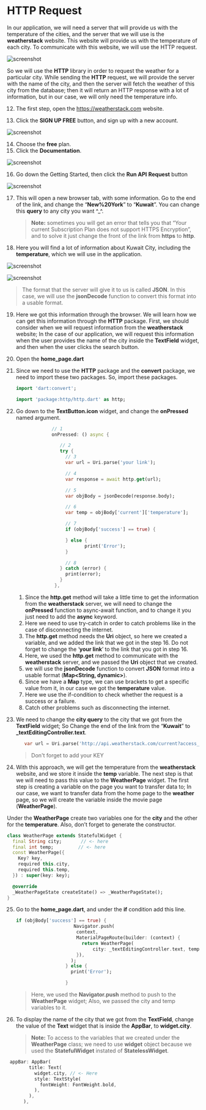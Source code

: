 # HTTP Request

In our application, we will need a server that will provide us with the temperature of the cities, and the server that we will use is the **weatherstack** website. This website will provide us with the temperature of each city. To communicate with this website, we will use the HTTP request.

![screenshot](https://lh5.googleusercontent.com/5hIWm4QxYPtCEmRPDCwQIEvTm-qE0drQk1Tsb8KugDgkaW2jdPa5J8P5wKJ9D-7QHuEjT3WUG1YvL7l1SVxoT4fZyR0UiqCEPeSlFXBQcjPAcSf9w0MV-hoYQcWIBwMpFLtfDKao)

So we will use the **HTTP** library in order to request the weather for a particular city. While sending the **HTTP** request, we will provide the server with the name of the city, and then the server will fetch the weather of this city from the database; then it will return an HTTP response with a lot of information, but in our case, we will only need the temperature info.

12. The first step, open the https://weatherstack.com website.

13. Click the **SIGN UP FREE** button, and sign up with a new account.

![screenshot](https://lh4.googleusercontent.com/rTk7GeybdAgBiHOSoglFz6oh7lRttyXhGAZ_8E10tdgx55z8tTaw63CD5QHqcmj2NJojECRwXHOPbqRNzWd1Fjx233zY3QoayKXehqFSEXwlxVUD3zeKSg9I11Wp9JGFOlXzrDZP)

14. Choose the **free** plan.
15. Click the **Documentation**.

![screenshot](https://lh5.googleusercontent.com/eQusJNh-urb_Ls2aT5cikyh9o9wyXY_YnroCKQv-LWRxAequ2RoNzW9XHWXWnV0IrCP_5_z6k8qjZKFDCM3J-mv8URrZkG4mknBlDBQXlzn7zGA2vAx7MlpTV4jXfiG0Ik6h2McY)

16. Go down the Getting Started, then click the **Run API** **Request** button

![screenshot](https://lh5.googleusercontent.com/pmj9WPg6czG_jgTIzFeSNCUrEjhF6npyN9gO2b2Kbgdgkqtn-jCpUJqwUz5-DEaxgqZDk7DMqYv8z_tXQA-O9ftX20S-3BttyS36iRSWe3xvy0icN-ECeWLNowiYlN_XgPQjhmLN)

17. This will open a new browser tab, with some information. Go to the end of the link, and change the “**New%20York**” to “**Kuwait**”. You can change this **query** to any city you want ^\_^.

    > **Note:** sometimes you will get an error that tells you that “Your current Subscription Plan does not support HTTPS Encryption”, and to solve it just change the front of the link from **https** to **http**.

18. Here you will find a lot of information about Kuwait City, including the **temperature**, which we will use in the application.

![screenshot](https://lh3.googleusercontent.com/y7mQi9NfDt2udkOYWs4UnFlb29GCEc3mVrRuQtJKdCC5nXLwOZojiX8CMR9WswOQnYVwTJf4k2hXJ7LNKFoH6GZkG4DGqhMkghVxQ02ewbMcQp4zu6sA_7tE9ryMNlDCK-SB-7SA)

![screenshot](https://lh4.googleusercontent.com/o8XT0byGdMvKngC9CGPL0TEq3X6ZV3Bnvjp5FwqyvfKLIwiY2tr4kyUh9fDHLBgo0-31d6DnmePBh5_OrCfyxVfeYbWdJIeVIHcqHnE3MwI0qch2B7N2phAlzDdwXUw7zn2gHO2X)

> The format that the server will give it to us is called **JSON**. In this case, we will use the **jsonDecode** function to convert this format into a usable format.

19. Here we got this information through the browser. We will learn how we can get this information through the **HTTP** package. First, we should consider when we will request information from the **weatherstack** website; In the case of our application, we will request this information when the user provides the name of the city inside the **TextField** widget, and then when the user clicks the search button.

20. Open the **home_page.dart**

21. Since we need to use the **HTTP** package and the **convert** package, we need to import these two packages. So, import these packages.

    ```dart
    import 'dart:convert';

    import 'package:http/http.dart' as http;
    ```

22. Go down to the **TextButton.icon** widget, and change the **onPressed** named argument.

    ```dart
      			 // 1
                 onPressed: () async {

                    // 2
                    try {
                      // 3
                      var url = Uri.parse('your link');

                      // 4
                      var response = await http.get(url);

                      // 5
                      var objBody = jsonDecode(response.body);

                      // 6
                      var temp = objBody['current']['temperature'];

                      // 7
                      if (objBody['success'] == true) {

                      } else {
                             print('Error');
                      }

                      // 8
                    } catch (error) {
                      print(error);
                    }
                  },
    ```

    1. Since the **http.get** method will take a little time to get the information from the **weatherstack** server, we will need to change the **onPressed** function to async-await function, and to change it you just need to add the **async** keyword.
    2. Here we need to use try-catch in order to catch problems like in the case of disconnecting the internet.
    3. The **http.get** method needs the **Uri** object, so here we created a variable, and we added the link that we got in the step 16. Do not forget to change the ‘**your link**’ to the link that you got in step 16.
    4. Here, we used the **http.get** method to communicate with the **weatherstack** server, and we passed the **Uri** object that we created.
    5. we will use the **jsonDecode** function to convert **JSON** format into a usable format (**Map<String, dynamic>**).
    6. Since we have a **Map** type, we can use brackets to get a specific value from it, in our case we got the **temperature** value.
    7. Here we use the if-condition to check whether the request is a success or a failure.
    8. Catch other problems such as disconnecting the internet.

23. We need to change the **city query** to the city that we got from the **TextField** widget; So Change the end of the link from the “**Kuwait**” to **\_textEditingController.text**.

    ```dart
       var url = Uri.parse('http://api.weatherstack.com/current?access_key=[Your KEY]&query=${_textEditingController.text}');

    ```

    > Don't forget to add your KEY

24. With this approach, we will get the temperature from the **weatherstack** website, and we store it inside the **temp** variable. The next step is that we will need to pass this value to the **WeatherPage** widget. The first step is creating a variable on the page you want to transfer data to; In our case, we want to transfer data from the home page to the **weather** page, so we will create the variable inside the movie page (**WeatherPage**).

Under the **WeatherPage** create two variables one for the **city** and the other for the **temperature**. Also, don’t forget to generate the constructor.

```dart
class WeatherPage extends StatefulWidget {
  final String city;       // <- here
  final int temp;         // <- here
  const WeatherPage({
    Key? key,
    required this.city,
    required this.temp,
  }) : super(key: key);

  @override
  _WeatherPageState createState() => _WeatherPageState();
}
```

25. Go to the **home_page.dart**, and under the **if** condition add this line.

    ```dart
    if (objBody['success'] == true) {
                         Navigator.push(
                          context,
                          MaterialPageRoute(builder: (context) {
                            return WeatherPage(
                                city: _textEditingController.text, temp: temp);
                          }),
                        );
                      } else {
                        print('Error');

                      }
    ```

    > Here, we used the **Navigator.push** method to push to the **WeatherPage** widget; Also, we passed the city and temp variables to it.

26. To display the name of the city that we got from the **TextField**, change the value of the **Text** widget that is inside the **AppBar**, to **widget.city**.

    > **Note:** To access to the variables that we created under the **WeatherPage** class; we need to use **widget** object because we used the **StatefulWidget** instated of **StatelessWidget**.

```dart
 appBar: AppBar(
        title: Text(
          widget.city, // <- Here
          style: TextStyle(
            fontWeight: FontWeight.bold,
          ),
        ),
      ),
```
